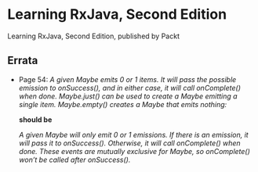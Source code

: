 # Learning RxJava, Second Edition
Learning RxJava, Second Edition, published by Packt


## Errata

* Page 54:
  _A given Maybe<T> emits 0 or 1 items. It will pass the possible emission to onSuccess(), and in either case, it will call onComplete() when done. Maybe.just() can be used to create a Maybe emitting a single item. Maybe.empty() creates a Maybe that emits nothing:_

  **should be**

  _A given Maybe<T> will only emit 0 or 1 emissions. If there is an emission, it will pass it to onSuccess(). Otherwise, it will call onComplete() when done. These events are mutually exclusive for Maybe, so onComplete() won’t be called after onSuccess()._
